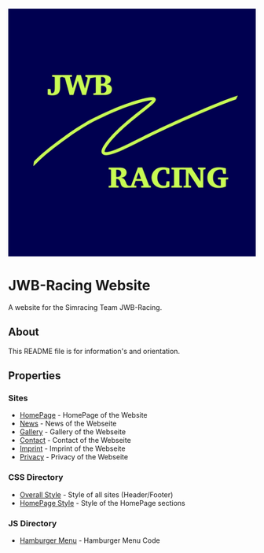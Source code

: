 ![Logo](./utils/docs/logo.jpg)
# JWB-Racing Website

A website for the Simracing Team JWB-Racing.

## About

This README file is for information's and orientation.

## Properties

### Sites

- [HomePage](./index.html) - HomePage of the Website
- [News](./news/index.html) - News of the Webseite
- [Gallery](./gallery/index.html) - Gallery of the Webseite
- [Contact](./contact/index.html) - Contact of the Webseite
- [Imprint](./imprint/index.html) - Imprint of the Webseite
- [Privacy](./privacy/index.html) - Privacy of the Webseite

### CSS Directory

- [Overall Style](./utils/css/style.css) - Style of all sites (Header/Footer)
- [HomePage Style](./utils/css/home.css) - Style of the HomePage sections

### JS Directory

- [Hamburger Menu](./utils/js/hamburgerMenu.js) - Hamburger Menu Code